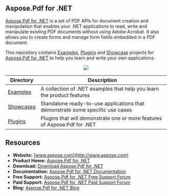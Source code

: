 ## Aspose.Pdf for .NET

[Aspose.Pdf for .NET](http://www.aspose.com/products/pdf/net) is a set of PDF APIs for document creation and manipulation that enables your .NET applications to read, write and manipulate existing PDF documents without using Adobe Acrobat. It also allows you to create forms and manage form fields embedded in a PDF document.

This repository contains [Examples](Examples), [Plugins](Plugins) and [Showcase](Showcases) projects for [Aspose.Pdf for .NET](http://www.aspose.com/products/pdf/net) to help you learn and write your own applications.

<p align="center">

  <a title="Download complete Aspose.Pdf for .NET source code" href="https://github.com/aspose-pdf/Aspose.Pdf-for-.NET/archive/master.zip">
	<img src="https://raw.github.com/AsposeExamples/java-examples-dashboard/master/images/downloadZip-Button-Large.png" />
  </a>
</p>

Directory | Description
--------- | -----------
[Examples](Examples)  | A collection of .NET examples that help you learn the product features
[Showcases](Showcases)  | Standalone ready-to-use applications that demonstrate some specific use cases
[Plugins](Plugins)  | Plugins that will demonstrate one or more features of Aspose.Pdf for .NET

## Resources

+ **Website:** [www.aspose.com](http://www.aspose.com)
+ **Product Home:** [Aspose.Pdf for .NET](https://www.aspose.com/products/pdf/net)
+ **Download:** [Download Aspose.Pdf for .NET](https://downloads.aspose.com/pdf/net)
+ **Documentation:** [Aspose.Pdf for .NET Documentation](https://docs.aspose.com/display/pdfnet/Home)
+ **Free Support:** [Aspose.Pdf for .NET Free Support Forum](https://forum.aspose.com/c/pdf)
+ **Paid Support:** [Aspose.Pdf for .NET Paid Support Forum](https://helpdesk.aspose.com/)
+ **Blog:** [Aspose.Pdf for .NET Blog](https://blog.aspose.com/category/aspose-products/aspose-pdf-product-family/)
